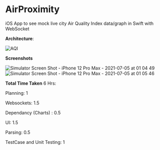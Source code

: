 # AirProximity
iOS App to see mock live city Air Quality Index data/graph in Swift with WebSocket

**Architecture**:

![AQI](https://user-images.githubusercontent.com/13964462/124398266-6ce54480-dd32-11eb-998c-11bf3a7e1469.png)


**Screenshots**

![Simulator Screen Shot - iPhone 12 Pro Max - 2021-07-05 at 01 04 49](https://user-images.githubusercontent.com/13964462/124398534-d4e85a80-dd33-11eb-919c-65a88c36dc15.png)
![Simulator Screen Shot - iPhone 12 Pro Max - 2021-07-05 at 01 05 46](https://user-images.githubusercontent.com/13964462/124398539-da45a500-dd33-11eb-8c14-060dd259d803.png)


**Total Time Taken**
6 Hrs:

Planning: 1

Websockets: 1.5

Dependancy (Charts) : 0.5

UI: 1.5

Parsing: 0.5

TestCase and Unit Testing: 1




